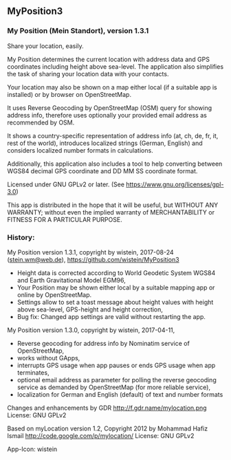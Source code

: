 ## MyPosition3
 
### My Position (Mein Standort), version 1.3.1
 
Share your location, easily.
 
My Position determines the current location with address data and GPS coordinates including height above sea-level. 
The application also simplifies the task of sharing your location data with your contacts.
 
Your location may also be shown on a map either local (if a suitable app is installed) or by browser on OpenStreetMap.

It uses Reverse Geocoding by OpenStreetMap (OSM) query for showing address info, therefore uses optionally your provided email address as recommended by OSM.
 
It shows a country-specific representation of address info (at, ch, de, fr, it, rest of the world), introduces localized strings (German, English) and considers localized number formats in calculations.
 
Additionally, this application also includes a tool to help converting between WGS84 decimal GPS coordinate and DD MM SS coordinate format.

Licensed under GNU GPLv2 or later. (See https://www.gnu.org/licenses/gpl-3.0)
 
This app is distributed in the hope that it will be useful, but WITHOUT ANY WARRANTY; without even the implied warranty of MERCHANTABILITY or FITNESS FOR A PARTICULAR PURPOSE.
 
### History:
 
My Position version 1.3.1, 
copyright by wistein, 2017-08-24 (stein.wm@web.de),
https://github.com/wistein/MyPosition3

  - Height data is corrected according to World Geodetic System WGS84 and Earth Gravitational Model EGM96,
  - Your Position may be shown either local by a suitable mapping app or online by OpenStreetMap.<br> 
  - Settings allow to set a toast message about height values with height above sea-level, GPS-height and height correction,
  - Bug fix: Changed app settings are valid without restarting the app.
 
My Position version 1.3.0, 
copyright by wistein, 2017-04-11,  

  - Reverse geocoding for address info by Nominatim service of OpenStreetMap,
  - works without GApps,
  - interrupts GPS usage when app pauses or ends GPS usage when app terminates,
  - optional email address as parameter for polling the reverse geocoding service as demanded by OpenStreetMap (for more reliable service),
  - localization for German and English (default) of text and number formats
  
Changes and enhancements by GDR
http://f.gdr.name/mylocation.png
License: GNU GPLv2

Based on myLocation version 1.2,
Copyright 2012 by Mohammad Hafiz Ismail
http://code.google.com/p/mylocation/
License: GNU GPLv2
 
App-Icon: wistein
